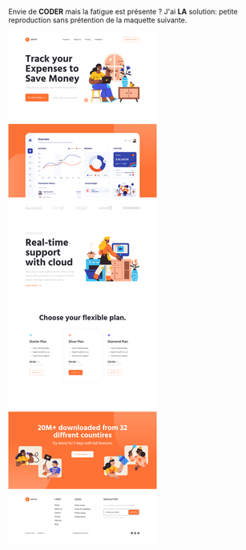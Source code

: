 Envie de **CODER** mais la fatigue est présente ? J'ai **LA** solution: petite reproduction sans prétention de la maquette suivante.

![Maquette single page](./xpense-maquette.png "Maquette single page")
